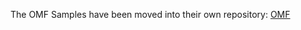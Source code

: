 The OMF Samples have been moved into their own repository: [OMF](https://github.com/osisoft/OSI-Samples-OMF)
